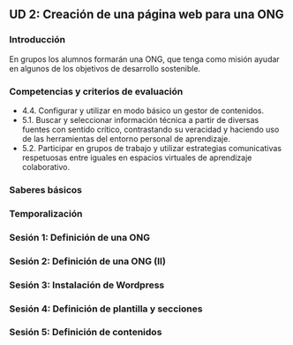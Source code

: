 ## UD 2: Creación de una página web para una ONG

### Introducción

En grupos los alumnos formarán una ONG, que tenga como misión ayudar en algunos de los objetivos de desarrollo sostenible. 

### Competencias y criterios de evaluación

* 4.4. Configurar y utilizar en modo básico un gestor de contenidos.
* 5.1. Buscar y seleccionar información técnica a partir de diversas fuentes con sentido crítico, contrastando su veracidad y haciendo uso de las herramientas del entorno personal de aprendizaje.
* 5.2. Participar en grupos de trabajo y utilizar estrategias comunicativas respetuosas entre iguales en espacios virtuales de aprendizaje colaborativo.

### Saberes básicos


### Temporalización


### Sesión 1: Definición de una ONG

### Sesión 2: Definición de una ONG (II)

### Sesión 3: Instalación de Wordpress

### Sesión 4: Definición de plantilla y secciones

### Sesión 5: Definición de contenidos



